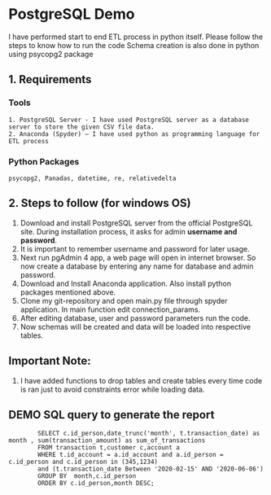 # PostgreSQL Demo
I have performed start to end ETL process in python itself. Please follow the steps to know how to run the code
Schema creation is also done in python using psycopg2 package 


## 1. Requirements 
### Tools 
    1. PostgreSQL Server - I have used PostgreSQL server as a database server to store the given CSV file data.
    2. Anaconda (Spyder) – I have used python as programming language for ETL process
### Python Packages 
    psycopg2, Panadas, datetime, re, relativedelta

## 2. Steps to follow (for windows OS) 
   1. Download and install PostgreSQL server from the official PostgreSQL site. During installation process, it asks for admin **username and password**. 
   2. It is important to remember username and password for later usage.
   3. Next run pgAdmin 4 app, a web page will open in internet browser. So now create a database by entering any name for database and admin password.
   4. Download and Install Anaconda application. Also install python packages mentioned above.
   5. Clone my git-repository and open main.py file through spyder application. In main function edit connection_params.
   6. After editing database, user and password parameters run the code.
   7. Now schemas will be created and data will be loaded into respective tables.


## Important Note: 

   1. I have added functions to drop tables and create tables every time code is ran just to avoid constraints error while loading data.

 
 ## DEMO SQL query to generate the report
            SELECT c.id_person,date_trunc('month', t.transaction_date) as month , sum(transaction_amount) as sum_of_transactions
            FROM transaction t,customer c,account a
            WHERE t.id_account = a.id_account and a.id_person = c.id_person and c.id_person in (345,1234)
            and (t.transaction_date Between '2020-02-15' AND '2020-06-06')
            GROUP BY  month,c.id_person
            ORDER BY c.id_person,month DESC;
 
  
